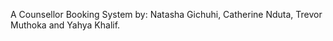 A Counsellor Booking System by:
Natasha Gichuhi, 
 Catherine Nduta, 
 Trevor Muthoka and 
 Yahya Khalif.
